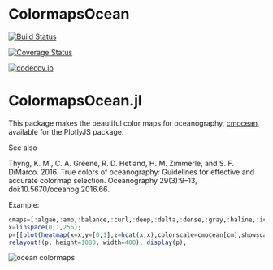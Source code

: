 # ColormapsOcean

[![Build Status](https://travis-ci.org/stephancb/ColormapsOcean.jl.svg?branch=master)](https://travis-ci.org/stephancb/ColormapsOcean.jl)

[![Coverage Status](https://coveralls.io/repos/stephancb/ColormapsOcean.jl/badge.svg?branch=master&service=github)](https://coveralls.io/github/stephancb/ColormapsOcean.jl?branch=master)

[![codecov.io](http://codecov.io/github/stephancb/ColormapsOcean.jl/coverage.svg?branch=master)](http://codecov.io/github/stephancb/ColormapsOcean.jl?branch=master)

ColormapsOcean.jl
===================

This package makes the beautiful color maps for oceanography,
[cmocean](https://matplotlib.org/cmocean/), available for the
PlotlyJS package.

See also

Thyng, K. M., C. A. Greene, R. D. Hetland, H. M. Zimmerle, and S. F.
DiMarco. 2016. True colors of oceanography: Guidelines for effective and
accurate colormap selection. Oceanography 29(3):9–13,
doi:10.5670/oceanog.2016.66.

Example:

```julia
cmaps=[:algae,:amp,:balance,:curl,:deep,:delta,:dense,:gray,:haline,:ice,:matter,:oxy,:phase,:solar ,:speed,:tempo,:thermal,:turbid]
x=linspace(0,1,256);
p=[[plot(heatmap(x=x,y=[0,1],z=hcat(x,x),colorscale=cmocean[cm],showscale=false), Layout(title=String(cm), xaxis_showticklabels=false)) for cm in cmaps]...];
relayout!(p, height=1080, width=400); display(p);
```

![ocean colormaps][cmocean]

[cmocean]: ./code/julia/pkg/v0.6/ColormapsOcean/test/cmocean.png "Ocean Colormaps"


